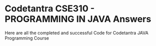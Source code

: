 # Codetantra CSE310 - PROGRAMMING IN JAVA Answers
Here are all the completed and successful Code for Codetantra JAVA Programming Course

